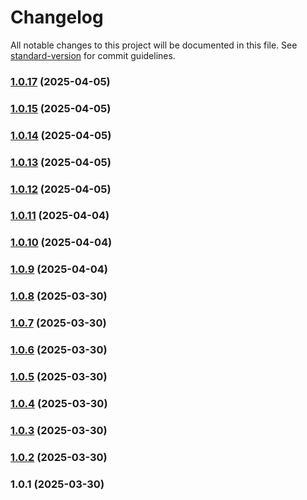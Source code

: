 # Changelog

All notable changes to this project will be documented in this file. See [standard-version](https://github.com/conventional-changelog/standard-version) for commit guidelines.

### [1.0.17](https://github.com/coffee-coco/microservices-scaffolding/compare/v1.0.15...v1.0.17) (2025-04-05)

### [1.0.15](https://github.com/coffee-coco/microservices-scaffolding/compare/v1.0.14...v1.0.15) (2025-04-05)

### [1.0.14](https://github.com/coffee-coco/microservices-scaffolding/compare/v1.0.13...v1.0.14) (2025-04-05)

### [1.0.13](https://github.com/coffee-coco/microservices-scaffolding/compare/v1.0.12...v1.0.13) (2025-04-05)

### [1.0.12](https://github.com/coffee-coco/microservices-scaffolding/compare/v1.0.11...v1.0.12) (2025-04-05)

### [1.0.11](https://github.com/coffee-coco/microservices-scaffolding/compare/v1.0.10...v1.0.11) (2025-04-04)

### [1.0.10](https://github.com/coffee-coco/microservices-scaffolding/compare/v1.0.9...v1.0.10) (2025-04-04)

### [1.0.9](https://github.com/coffee-coco/microservices-scaffolding/compare/v1.0.8...v1.0.9) (2025-04-04)

### [1.0.8](https://github.com/coffee-coco/microservices-scaffolding/compare/v1.0.7...v1.0.8) (2025-03-30)

### [1.0.7](https://github.com/coffee-coco/microservices-scaffolding/compare/v1.0.6...v1.0.7) (2025-03-30)

### [1.0.6](https://github.com/coffee-coco/microservices-scaffolding/compare/v1.0.5...v1.0.6) (2025-03-30)

### [1.0.5](https://github.com/coffee-coco/microservices-scaffolding/compare/v1.0.4...v1.0.5) (2025-03-30)

### [1.0.4](https://github.com/coffee-coco/microservices-scaffolding/compare/v1.0.3...v1.0.4) (2025-03-30)

### [1.0.3](https://github.com/coffee-coco/microservices-scaffolding/compare/v1.0.2...v1.0.3) (2025-03-30)

### [1.0.2](///compare/v1.0.1...v1.0.2) (2025-03-30)

### 1.0.1 (2025-03-30)
